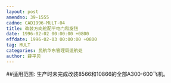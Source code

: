 ```yaml
---
layout: post
amendno: 39-1555
cadno: CAD1996-MULT-04
title: 改装方向舵配平电门和旋钮
date: 1996-02-02 00:00:00 +0800
effdate: 1996-02-03 00:00:00 +0800
tag: MULT
categories: 民航华东管理局适航处
author: 薛平贝
---
```


##适用范围:
生产时未完成改装8566和10866的全部A300-600飞机。

